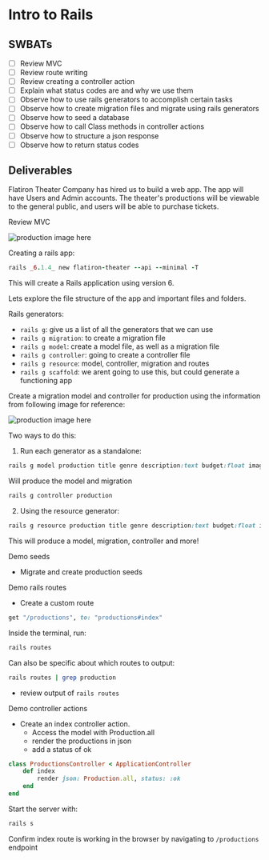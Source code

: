 # Intro to Rails
## SWBATs
- [ ] Review MVC
- [ ] Review route writing
- [ ] Review creating a controller action
- [ ] Explain what status codes are and why we use them
- [ ] Observe how to use rails generators to accomplish certain tasks
- [ ] Observe how to create migration files and migrate using rails generators
- [ ] Observe how to seed a database
- [ ] Observe how to call Class methods in controller actions
- [ ] Observe how to structure a json response
- [ ] Observe how to return status codes

## Deliverables

Flatiron Theater Company has hired us to build a web app. The app will have Users and Admin accounts. The theater's productions will be viewable to the general public, and users will be able to purchase tickets. 

Review MVC

![production image here](./assets/MVC.png)   

Creating a rails app:
```rb
rails _6.1.4_ new flatiron-theater --api --minimal -T
``` 

This will create a Rails application using version 6.

Lets explore the file structure of the app and important files and folders.

Rails generators: 
- `rails g`: give us a list of all the generators that we can use
- `rails g migration`: to create a migration file 
- `rails g model`: create a model file, as well as a migration file 
- `rails g controller`: going to create a controller file
- `rails g resource`: model, controller, migration and routes 
- `rails g scaffold`: we arent going to use this, but could generate a functioning app 

Create a migration model and controller for production using the information from following image for reference:

![production image here](./assets/production.png)

Two ways to do this:

1. Run each generator as a standalone:

```rb
rails g model production title genre description:text budget:float image director ongoing:boolean
```

Will produce the model and migration 

```rb 
rails g controller production
```

2. Using the resource generator:

```rb
rails g resource production title genre description:text budget:float image director ongoing:boolean
``` 

This will produce a model, migration, controller and more!

Demo seeds
- Migrate and create production seeds

Demo rails routes 
- Create a custom route 
```rb
get "/productions", to: "productions#index"
```
Inside the terminal, run:

```bash 
rails routes
``` 

Can also be specific about which routes to output:

```bash 
rails routes | grep production
``` 

- review output of `rails routes` 

Demo controller actions 
- Create an index controller action.
	- Access the model with Production.all
	- render the productions in json
	- add a status of ok

```rb
class ProductionsController < ApplicationController
    def index 
        render json: Production.all, status: :ok
    end 
end

```
Start the server with:

```bash 
rails s
```
Confirm index route is working in the browser by navigating to `/productions` endpoint




